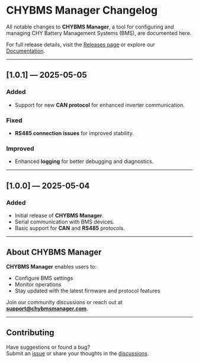 # CHYBMS Manager Changelog

All notable changes to **CHYBMS Manager**, a tool for configuring and managing CHY Battery Management Systems (BMS), are documented here.

For full release details, visit the [Releases page](#) or explore our [Documentation](#).

---

## [1.0.1] — 2025-05-05

### Added
- Support for new **CAN protocol** for enhanced inverter communication.

### Fixed
- **RS485 connection issues** for improved stability.

### Improved
- Enhanced **logging** for better debugging and diagnostics.

---

## [1.0.0] — 2025-05-04

### Added
- Initial release of **CHYBMS Manager**.
- Serial communication with BMS devices.
- Basic support for **CAN** and **RS485** protocols.

---

## About CHYBMS Manager

**CHYBMS Manager** enables users to:
- Configure BMS settings
- Monitor operations
- Stay updated with the latest firmware and protocol features

Join our community discussions or reach out at **[support@chybmsmanager.com](mailto:support@chybmsmanager.com)**.

---

## Contributing

Have suggestions or found a bug?  
Submit an [issue](#) or share your thoughts in the [discussions](#).
